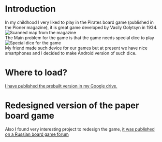 # Introduction
In my childhood I very liked to play in the Pirates board game (published in the Pioner magazine), it is great game developed by Vasily Golytsyn in 1934.   
![Scanned map from the magazine](http://samlib.ru/img/j/jarow_e/pirates/piraty_game_lo.jpg)   
The Main problem for the game is that the game needs special dice to play   
![Special dice for the game](http://www.gudleifr.h1.ru/5334.jpg)   
My friend made such device for our games but at present we have nice smartphones and I decided to make Android version of such dice.
# Where to load?
[I have published the prebuilt version in my Google drive.](https://drive.google.com/open?id=0BxHnNp97IgMRfnhZdGFwTnZVYlVoN3RfT3FrVFBnVHQwRU95NldTbEJCRGFEZGczNzhFUHM&authuser=0)
# Redesigned version of the paper board game
Also I found very interesting project to redesign the game, [it was published on a Russian board game forum](http://www.boardgamer.ru/forum/index.php?topic=7920.0)

